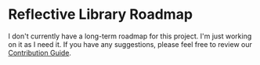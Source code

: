 # Reflective Library Roadmap

I don't currently have a long-term roadmap for this project. I'm just working on it as I need it. If you have any
suggestions, please feel free to review our [Contribution Guide](../contributing/README.md).
